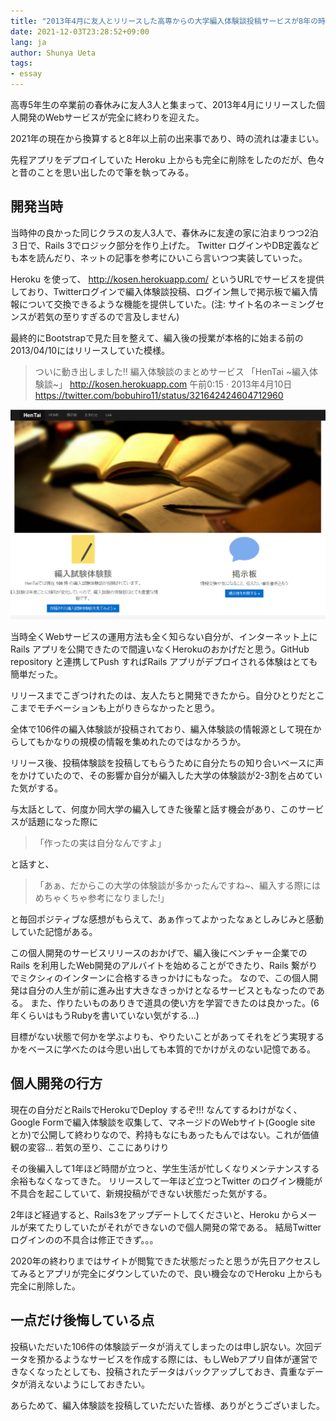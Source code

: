 ```yaml
---
title: "2013年4月に友人とリリースした高専からの大学編入体験談投稿サービスが8年の時を経て成仏した"
date: 2021-12-03T23:28:52+09:00
lang: ja
author: Shunya Ueta
tags:
- essay
---
```


高専5年生の卒業前の春休みに友人3人と集まって、2013年4月にリリースした個人開発のWebサービスが完全に終わりを迎えた。

2021年の現在から換算すると8年以上前の出来事であり、時の流れは凄まじい。

先程アプリをデプロイしていた Heroku 上からも完全に削除をしたのだが、色々と昔のことを思い出したので筆を執ってみる。

## 開発当時

当時仲の良かった同じクラスの友人3人で、春休みに友達の家に泊まりつつ2泊３日で、Rails 3でロジック部分を作り上げた。
Twitter ログインやDB定義なども本を読んだり、ネットの記事を参考にひいこら言いつつ実装していった。

Heroku を使って、 http://kosen.herokuapp.com/ というURLでサービスを提供しており、Twitterログインで編入体験談投稿、ログイン無しで掲示板で編入情報について交換できるような機能を提供していた。(注: サイト名のネーミングセンスが若気の至りすぎるので言及しません)

最終的にBootstrapで見た目を整えて、編入後の授業が本格的に始まる前の2013/04/10にはリリースしていた模様。

> ついに動き出しました!!
編入体験談のまとめサービス
「HenTai ~編入体験談~」
http://kosen.herokuapp.com
午前0:15 · 2013年4月10日
https://twitter.com/bobuhiro11/status/321642424604712960

![サービススクリーンショット](/posts/2021-12-03/images/1.png)

当時全くWebサービスの運用方法も全く知らない自分が、インターネット上にRails アプリを公開できたので間違いなくHerokuのおかげだと思う。GitHub repository と連携してPush すればRails アプリがデプロイされる体験はとても簡単だった。

リリースまでこぎつけれたのは、友人たちと開発できたから。自分ひとりだとここまでモチベーションも上がりきらなかったと思う。

全体で106件の編入体験談が投稿されており、編入体験談の情報源として現在からしてもかなりの規模の情報を集めれたのではなかろうか。

リリース後、投稿体験談を投稿してもらうために自分たちの知り合いベースに声をかけていたので、その影響か自分が編入した大学の体験談が2-3割を占めていた気がする。

与太話として、何度か同大学の編入してきた後輩と話す機会があり、このサービスが話題になった際に

> 「作ったの実は自分なんですよ」

と話すと、

> 「あぁ、だからこの大学の体験談が多かったんですね~、編入する際にはめちゃくちゃ参考になりました!」

と毎回ポジティブな感想がもらえて、あぁ作ってよかったなぁとしみじみと感動していた記憶がある。

この個人開発のサービスリリースのおかげで、編入後にベンチャー企業でのRails を利用したWeb開発のアルバイトを始めることができたり、Rails 繋がりでミクシィのインターンに合格するきっかけにもなった。
なので、この個人開発は自分の人生が前に進み出す大きなきっかけとなるサービスともなったのである。
また、作りたいものありきで道具の使い方を学習できたのは良かった。(6年くらいはもうRubyを書いていない気がする...)

目標がない状態で何かを学ぶよりも、やりたいことがあってそれをどう実現するかをベースに学べたのは今思い出しても本質的でかけがえのない記憶である。

## 個人開発の行方

現在の自分だとRailsでHerokuでDeploy するぞ!!! なんてするわけがなく、Google Formで編入体験談を収集して、マネージドのWebサイト(Google site とか)で公開して終わりなので、矜持もなにもあったもんではない。これが価値観の変容...
若気の至り、ここにありけり

その後編入して1年ほど時間が立つと、学生生活が忙しくなりメンテナンスする余裕もなくなってきた。
リリースして一年ほど立つとTwitter のログイン機能が不具合を起こしていて、新規投稿ができない状態だった気がする。

2年ほど経過すると、Rails3をアップデートしてくださいと、Heroku からメールが来てたりしていたがそれができないので個人開発の常である。
結局Twitter ログインのの不具合は修正できず。。。

2020年の終わりまではサイトが閲覧できた状態だったと思うが先日アクセスしてみるとアプリが完全にダウンしていたので、良い機会なのでHeroku 上からも完全に削除した。

## 一点だけ後悔している点

投稿いただいた106件の体験談データが消えてしまったのは申し訳ない。次回データを預かるようなサービスを作成する際には、もしWebアプリ自体が運営できなくなったとしても、投稿されたデータはバックアップしておき、貴重なデータが消えないようにしておきたい。

あらためて、編入体験談を投稿していただいた皆様、ありがとうございました。